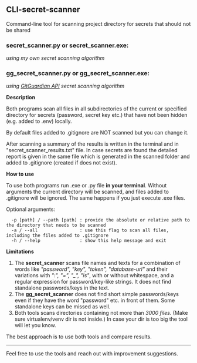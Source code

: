 ## CLI-secret-scanner
Command-line tool for scanning project directory for secrets that should not be shared

### secret_scanner.py or secret_scanner.exe:
*using my own secret scanning algorithm*
### gg_secret_scanner.py or gg_secret_scanner.exe:
*using [GitGuardian API](https://github.com/GitGuardian/py-gitguardian) secret scanning algorithm*

**Description**

Both programs scan all files in all subdirectories of the current or specified directory for secrets (password, secret key etc.) 
that have not been hidden (e.g. added to .env) locally. 

By default files added to .gitignore are NOT scanned but you can change it.

After scanning a summary of the results is written in the terminal and in "secret_scanner_results.txt" file.
In case secrets are found the detailed report is given in the same file which is generated in the scanned folder
and added to .gitignore (created if does not exist).


**How to use**  

To use both programs run .exe or .py file **in your terminal**. 
Without arguments the current directory will be scanned, 
and files added to .gitignore will be ignored. The same happens if you just execute .exe files.

Optional arguments:

```
  -p [path] / --path [path] : provide the absolute or relative path to the directory that needs to be scanned
  -a / --all                : use this flag to scan all files, including the files added to .gitignore
  -h / --help               : show this help message and exit
```

**Limitations**

1. The **secret_scanner** scans file names and texts for a combination of words like *"password", "key", "token", "database-url"* 
   and their variations with *":", "=", "_", "is"*, with or without whitespace,
   and a regular expression for password/key-like strings. It does not find standalone passwords/keys in the text. 
2. The **gg_secret_scanner** does not find short simple passwords/keys even if they have the word "password" etc. in front of them. 
   Some standalone keys can be missed as well.
3. Both tools scans directories containing not more than *3000 files*. (Make sure virtualenv/venv dir is not inside.) 
   In case your dir is too big the tool will let you know.

The best approach is to use both tools and compare results.

***

Feel free to use the tools and reach out with improvement suggestions.
